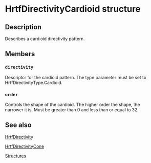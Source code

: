 # HrtfDirectivityCardioid structure

## Description

Describes a cardioid directivity pattern.

## Members

### `directivity`

Descriptor for the cardioid pattern. The type parameter must be set to HrtfDirectivityType.Cardioid.

### `order`

Controls the shape of the cardioid. The higher order the shape, the narrower it is. Must be greater than 0 and less than or equal to 32.

## See also

[HrtfDirectivity](https://learn.microsoft.com/windows/desktop/api/hrtfapoapi/ns-hrtfapoapi-hrtfdirectivity)

[HrtfDirectivityCone](https://learn.microsoft.com/windows/desktop/api/hrtfapoapi/ns-hrtfapoapi-hrtfdirectivitycone)

[Structures](https://learn.microsoft.com/windows/desktop/xaudio2/structures)